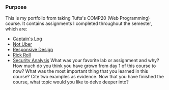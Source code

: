 ### Purpose
This is my portfolio from taking Tufts's COMP20 (Web Programming) course. It contains assignments I completed throughout the semester, which are:
* [Captain's Log](./captainslog)
* [Not Uber](./notuber)
* [Responsive Design](./responsive)
* [Rick Roll](./rickroll)
* [Security Analysis](./security)
What was your favorite lab or assignment and why?
How much do you think you have grown from day 1 of this course to now?
What was the most important thing that you learned in this course? Cite two examples as evidence.
Now that you have finished the course, what topic would you like to delve deeper into?

